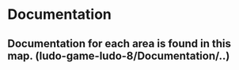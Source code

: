 # Documentation

## Documentation for each area is found in this map. (ludo-game-ludo-8/Documentation/..)
